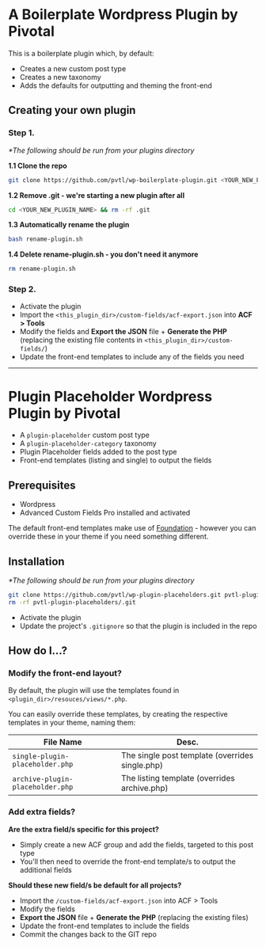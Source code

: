 # A Boilerplate Wordpress Plugin by Pivotal

This is a boilerplate plugin which, by default:

- Creates a new custom post type
- Creates a new taxonomy
- Adds the defaults for outputting and theming the front-end

## Creating your own plugin

### Step 1.

_*The following should be run from your plugins directory_

__1.1 Clone the repo__

```bash
git clone https://github.com/pvtl/wp-boilerplate-plugin.git <YOUR_NEW_PLUGIN_NAME>
```

__1.2 Remove .git - we're starting a new plugin after all__

```bash
cd <YOUR_NEW_PLUGIN_NAME> && rm -rf .git
```

__1.3 Automatically rename the plugin__

```bash
bash rename-plugin.sh
```

__1.4 Delete rename-plugin.sh - you don't need it anymore__

```bash
rm rename-plugin.sh
```

### Step 2.

- Activate the plugin
- Import the `<this_plugin_dir>/custom-fields/acf-export.json` into __ACF > Tools__
- Modify the fields and __Export the JSON__ file + __Generate the PHP__ (replacing the existing file contents in `<this_plugin_dir>/custom-fields/`)
- Update the front-end templates to include any of the fields you need

---

# Plugin Placeholder Wordpress Plugin by Pivotal

- A `plugin-placeholder` custom post type
- A `plugin-placeholder-category` taxonomy
- Plugin Placeholder fields added to the post type
- Front-end templates (listing and single) to output the fields

## Prerequisites

- Wordpress
- Advanced Custom Fields Pro installed and activated

The default front-end templates make use of [Foundation](https://foundation.zurb.com/) - however you can override these in your theme if you need something different.

## Installation

_*The following should be run from your plugins directory_

```bash
git clone https://github.com/pvtl/wp-plugin-placeholders.git pvtl-plugin-placeholders
rm -rf pvtl-plugin-placeholders/.git
```

- Activate the plugin
- Update the project's `.gitignore` so that the plugin is included in the repo

## How do I...?

### Modify the front-end layout?

By default, the plugin will use the templates found in `<plugin_dir>/resouces/views/*.php`.

You can easily override these templates, by creating the respective templates in your theme, naming them:

| File Name | Desc. |
| --- | --- |
| `single-plugin-placeholder.php` | The single post template (overrides single.php) |
| `archive-plugin-placeholder.php` | The listing template (overrides archive.php) |

### Add extra fields?

__Are the extra field/s specific for this project?__

- Simply create a new ACF group and add the fields, targeted to this post type
- You'll then need to override the front-end template/s to output the additional fields

__Should these new field/s be default for all projects?__

- Import the `/custom-fields/acf-export.json` into ACF > Tools
- Modify the fields
- __Export the JSON__ file + __Generate the PHP__ (replacing the existing files)
- Update the front-end templates to include the fields
- Commit the changes back to the GIT repo
